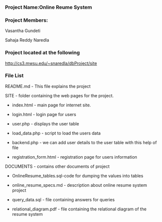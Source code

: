 ### Project Name:Online Reume System


### Project Members:

 Vasantha Gundeti

 Sahaja Reddy Naredla

### Project located at the following

http://cs3.mwsu.edu/~snaredla/dbProject/site

### File List


 README.md - This file explains the project


 SITE - folder containing the web pages for the project.

  - index.html - main page for internet site.

  - login.html - login page for users
  
  - user.php - displays the user table

  - load_data.php - script to load the users data 

  - backend.php - we can add user details to the user table with this help of file

  - registration_form.html - registration page for users information

 DOCUMENTS - contains other documents of project

  - OnlineResume_tables.sql-code for dumping the values into tables 

  - online_resume_specs.md - description about online resume system project

  - query_data.sql - file containing answers for queries

  - relational_diagram.pdf - file containing the relational diagram of the resume system
